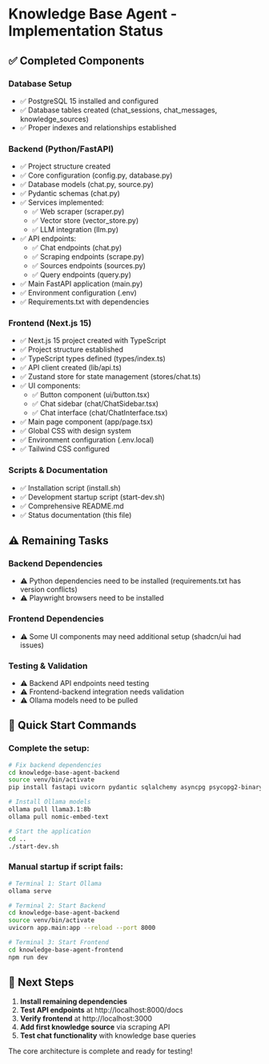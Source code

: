 # Knowledge Base Agent - Implementation Status

## ✅ Completed Components

### Database Setup
- ✅ PostgreSQL 15 installed and configured
- ✅ Database tables created (chat_sessions, chat_messages, knowledge_sources)
- ✅ Proper indexes and relationships established

### Backend (Python/FastAPI)
- ✅ Project structure created
- ✅ Core configuration (config.py, database.py)
- ✅ Database models (chat.py, source.py)
- ✅ Pydantic schemas (chat.py)
- ✅ Services implemented:
  - ✅ Web scraper (scraper.py)
  - ✅ Vector store (vector_store.py)
  - ✅ LLM integration (llm.py)
- ✅ API endpoints:
  - ✅ Chat endpoints (chat.py)
  - ✅ Scraping endpoints (scrape.py)
  - ✅ Sources endpoints (sources.py)
  - ✅ Query endpoints (query.py)
- ✅ Main FastAPI application (main.py)
- ✅ Environment configuration (.env)
- ✅ Requirements.txt with dependencies

### Frontend (Next.js 15)
- ✅ Next.js 15 project created with TypeScript
- ✅ Project structure established
- ✅ TypeScript types defined (types/index.ts)
- ✅ API client created (lib/api.ts)
- ✅ Zustand store for state management (stores/chat.ts)
- ✅ UI components:
  - ✅ Button component (ui/button.tsx)
  - ✅ Chat sidebar (chat/ChatSidebar.tsx)
  - ✅ Chat interface (chat/ChatInterface.tsx)
- ✅ Main page component (app/page.tsx)
- ✅ Global CSS with design system
- ✅ Environment configuration (.env.local)
- ✅ Tailwind CSS configured

### Scripts & Documentation
- ✅ Installation script (install.sh)
- ✅ Development startup script (start-dev.sh)
- ✅ Comprehensive README.md
- ✅ Status documentation (this file)

## ⚠️ Remaining Tasks

### Backend Dependencies
- ⚠️ Python dependencies need to be installed (requirements.txt has version conflicts)
- ⚠️ Playwright browsers need to be installed

### Frontend Dependencies
- ⚠️ Some UI components may need additional setup (shadcn/ui had issues)

### Testing & Validation
- ⚠️ Backend API endpoints need testing
- ⚠️ Frontend-backend integration needs validation
- ⚠️ Ollama models need to be pulled

## 🚀 Quick Start Commands

### Complete the setup:
```bash
# Fix backend dependencies
cd knowledge-base-agent-backend
source venv/bin/activate
pip install fastapi uvicorn pydantic sqlalchemy asyncpg psycopg2-binary playwright beautifulsoup4 requests aiohttp chromadb sentence-transformers python-dotenv pydantic-settings

# Install Ollama models
ollama pull llama3.1:8b
ollama pull nomic-embed-text

# Start the application
cd ..
./start-dev.sh
```

### Manual startup if script fails:
```bash
# Terminal 1: Start Ollama
ollama serve

# Terminal 2: Start Backend
cd knowledge-base-agent-backend
source venv/bin/activate
uvicorn app.main:app --reload --port 8000

# Terminal 3: Start Frontend
cd knowledge-base-agent-frontend
npm run dev
```

## 🎯 Next Steps

1. **Install remaining dependencies**
2. **Test API endpoints** at http://localhost:8000/docs
3. **Verify frontend** at http://localhost:3000
4. **Add first knowledge source** via scraping API
5. **Test chat functionality** with knowledge base queries

The core architecture is complete and ready for testing!